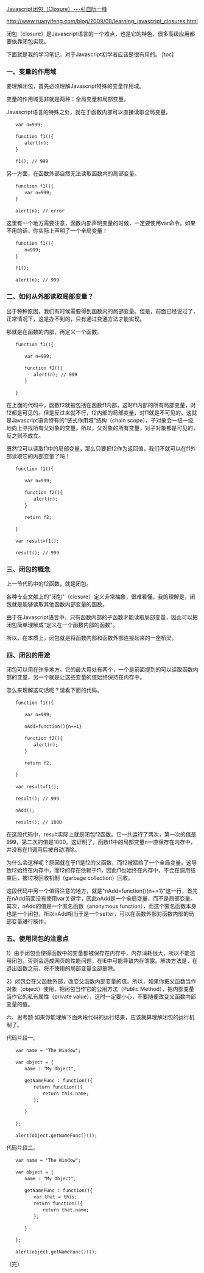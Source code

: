 [Javascript闭包（Closure）---引自阮一峰](http://www.ruanyifeng.com/blog/2009/08/learning_javascript_closures.html)

http://www.ruanyifeng.com/blog/2009/08/learning_javascript_closures.html

闭包（closure）是Javascript语言的一个难点，也是它的特色，很多高级应用都要依靠闭包实现。

下面就是我的学习笔记，对于Javascript初学者应该是很有用的。
[toc]
### 一、变量的作用域
要理解闭包，首先必须理解Javascript特殊的变量作用域。

变量的作用域无非就是两种：全局变量和局部变量。

Javascript语言的特殊之处，就在于函数内部可以直接读取全局变量。

    　　var n=999;

    　　function f1(){
    　　　　alert(n);
    　　}

    　　f1(); // 999

另一方面，在函数外部自然无法读取函数内的局部变量。

    　　function f1(){
    　　　　var n=999;
    　　}

    　　alert(n); // error

这里有一个地方需要注意，函数内部声明变量的时候，一定要使用var命令。如果不用的话，你实际上声明了一个全局变量！

    　　function f1(){
    　　　　n=999;
    　　}

    　　f1();

    　　alert(n); // 999

### 二、如何从外部读取局部变量？
出于种种原因，我们有时候需要得到函数内的局部变量。但是，前面已经说过了，正常情况下，这是办不到的，只有通过变通方法才能实现。

那就是在函数的内部，再定义一个函数。

    　　function f1(){

    　　　　var n=999;

    　　　　function f2(){
    　　　　　　alert(n); // 999
    　　　　}

    　　}

在上面的代码中，函数f2就被包括在函数f1内部，这时f1内部的所有局部变量，对f2都是可见的。但是反过来就不行，f2内部的局部变量，对f1就是不可见的。这就是Javascript语言特有的"链式作用域"结构（chain scope），子对象会一级一级地向上寻找所有父对象的变量。所以，父对象的所有变量，对子对象都是可见的，反之则不成立。

既然f2可以读取f1中的局部变量，那么只要把f2作为返回值，我们不就可以在f1外部读取它的内部变量了吗！

    　　function f1(){

    　　　　var n=999;

    　　　　function f2(){
    　　　　　　alert(n);
    　　　　}

    　　　　return f2;

    　　}

    　　var result=f1();

    　　result(); // 999

### 三、闭包的概念
上一节代码中的f2函数，就是闭包。

各种专业文献上的"闭包"（closure）定义非常抽象，很难看懂。我的理解是，闭包就是能够读取其他函数内部变量的函数。

由于在Javascript语言中，只有函数内部的子函数才能读取局部变量，因此可以把闭包简单理解成"定义在一个函数内部的函数"。

所以，在本质上，闭包就是将函数内部和函数外部连接起来的一座桥梁。

### 四、闭包的用途
闭包可以用在许多地方。它的最大用处有两个，一个是前面提到的可以读取函数内部的变量，另一个就是让这些变量的值始终保持在内存中。

怎么来理解这句话呢？请看下面的代码。

    　　function f1(){

    　　　　var n=999;

    　　　　nAdd=function(){n+=1}

    　　　　function f2(){
    　　　　　　alert(n);
    　　　　}

    　　　　return f2;

    　　}

    　　var result=f1();

    　　result(); // 999

    　　nAdd();

    　　result(); // 1000

在这段代码中，result实际上就是闭包f2函数。它一共运行了两次，第一次的值是999，第二次的值是1000。这证明了，函数f1中的局部变量n一直保存在内存中，并没有在f1调用后被自动清除。

为什么会这样呢？原因就在于f1是f2的父函数，而f2被赋给了一个全局变量，这导致f2始终在内存中，而f2的存在依赖于f1，因此f1也始终在内存中，不会在调用结束后，被垃圾回收机制（garbage collection）回收。

这段代码中另一个值得注意的地方，就是"nAdd=function(){n+=1}"这一行，首先在nAdd前面没有使用var关键字，因此nAdd是一个全局变量，而不是局部变量。其次，nAdd的值是一个匿名函数（anonymous function），而这个匿名函数本身也是一个闭包，所以nAdd相当于是一个setter，可以在函数外部对函数内部的局部变量进行操作。

### 五、使用闭包的注意点
1）由于闭包会使得函数中的变量都被保存在内存中，内存消耗很大，所以不能滥用闭包，否则会造成网页的性能问题，在IE中可能导致内存泄露。解决方法是，在退出函数之前，将不使用的局部变量全部删除。

2）闭包会在父函数外部，改变父函数内部变量的值。所以，如果你把父函数当作对象（object）使用，把闭包当作它的公用方法（Public Method），把内部变量当作它的私有属性（private value），这时一定要小心，不要随便改变父函数内部变量的值。

六、思考题
如果你能理解下面两段代码的运行结果，应该就算理解闭包的运行机制了。

代码片段一。

    　　var name = "The Window";

    　　var object = {
    　　　　name : "My Object",

    　　　　getNameFunc : function(){
    　　　　　　return function(){
    　　　　　　　　return this.name;
    　　　　　　};

    　　　　}

    　　};

    　　alert(object.getNameFunc()());


代码片段二。

    　　var name = "The Window";

    　　var object = {
    　　　　name : "My Object",

    　　　　getNameFunc : function(){
    　　　　　　var that = this;
    　　　　　　return function(){
    　　　　　　　　return that.name;
    　　　　　　};

    　　　　}

    　　};

    　　alert(object.getNameFunc()());

（完）